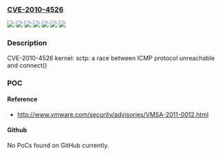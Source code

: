 ### [CVE-2010-4526](https://cve.mitre.org/cgi-bin/cvename.cgi?name=CVE-2010-4526)
![](https://img.shields.io/static/v1?label=Product&message=Red%20Hat%20Enterprise%20Linux%205&color=blue)
![](https://img.shields.io/static/v1?label=Product&message=Red%20Hat%20Enterprise%20Linux%206&color=blue)
![](https://img.shields.io/static/v1?label=Product&message=Red%20Hat%20Enterprise%20MRG%202&color=blue)
![](https://img.shields.io/static/v1?label=Version&message=!%200%3A2.6.18-238.1.1.el5%20&color=brighgreen)
![](https://img.shields.io/static/v1?label=Version&message=!%200%3A2.6.32-71.24.1.el6%20&color=brighgreen)
![](https://img.shields.io/static/v1?label=Version&message=!%200%3A2.6.33.9-rt31.75.el6rt%20&color=brighgreen)
![](https://img.shields.io/static/v1?label=Vulnerability&message=Improper%20Restriction%20of%20Operations%20within%20the%20Bounds%20of%20a%20Memory%20Buffer&color=brighgreen)

### Description

CVE-2010-4526 kernel: sctp: a race between ICMP protocol unreachable and connect()

### POC

#### Reference
- http://www.vmware.com/security/advisories/VMSA-2011-0012.html

#### Github
No PoCs found on GitHub currently.

